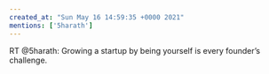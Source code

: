 ```yaml
---
created_at: "Sun May 16 14:59:35 +0000 2021"
mentions: ['5harath']
---
```


RT @5harath: Growing a startup by being yourself is every founder’s challenge.